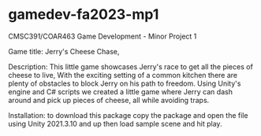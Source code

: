 # gamedev-fa2023-mp1
CMSC391/COAR463 Game Development - Minor Project 1

Game title: Jerry's Cheese Chase,

Description: This little game showcases Jerry's race to get all the pieces of cheese to live, With the exciting setting of a common kitchen there are plenty of obstacles to block Jerry on his path to freedom. Using Unity's engine and C# scripts we created a little game where Jerry can dash around and pick up pieces of cheese, all while avoiding traps. 

Installation: to download this package copy the package and open the file using Unity 2021.3.10 and up
then load sample scene and hit play.
